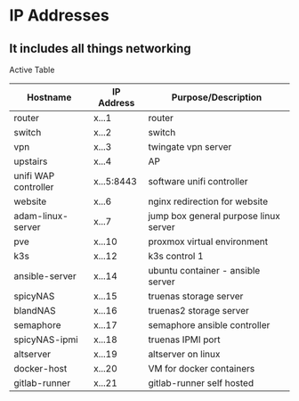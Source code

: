 # IP Addresses

## It includes all things networking

Active Table

| Hostname             | IP Address | Purpose/Description                   |
| -------------------- | ---------- | ------------------------------------- |
| router               | x...1      | router                                |
| switch               | x...2      | switch                                |
| vpn                  | x...3      | twingate vpn server                   |
| upstairs             | x...4      | AP                                    |
| unifi WAP controller | x...5:8443 | software unifi controller             |
| website              | x...6      | nginx redirection for website         |
| adam-linux-server    | x...7      | jump box general purpose linux server |
| pve                  | x...10     | proxmox virtual environment           |
| k3s                  | x...12     | k3s control 1                         |
| ansible-server       | x...14     | ubuntu container - ansible server     |
| spicyNAS             | x...15     | truenas storage server                |
| blandNAS             | x...16     | truenas2 storage server               |
| semaphore            | x...17     | semaphore ansible controller          |
| spicyNAS-ipmi        | x...18     | truenas IPMI port                     |
| altserver            | x...19     | altserver on linux                    |
| docker-host          | x...20     | VM for docker containers              |
| gitlab-runner        | x...21     | gitlab-runner self hosted             |
